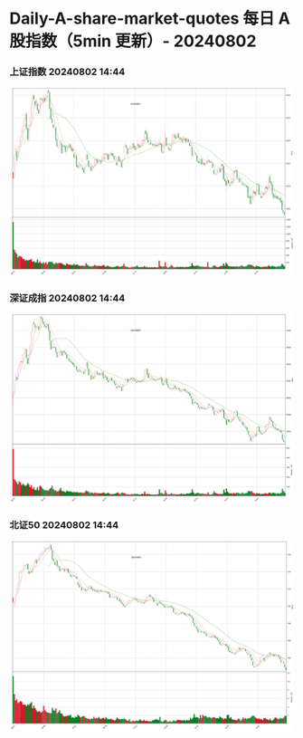 
# Daily-A-share-market-quotes 每日 A 股指数（5min 更新）- 20240802

### 上证指数 20240802 14:44
![](./fig/2024/8/20240802-sh000001.png)

### 深证成指 20240802 14:44
![](./fig/2024/8/20240802-sz399001.png)

### 北证50 20240802 14:44
![](./fig/2024/8/20240802-bj899050.png)
